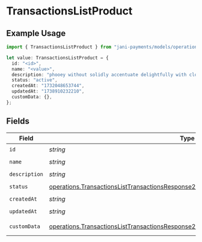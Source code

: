 # TransactionsListProduct

## Example Usage

```typescript
import { TransactionsListProduct } from "jani-payments/models/operations";

let value: TransactionsListProduct = {
  id: "<id>",
  name: "<value>",
  description: "phooey without solidly accentuate delightfully with close",
  status: "active",
  createdAt: "1732048653744",
  updatedAt: "1738910232210",
  customData: {},
};
```

## Fields

| Field                                                                                                                                                                                              | Type                                                                                                                                                                                               | Required                                                                                                                                                                                           | Description                                                                                                                                                                                        |
| -------------------------------------------------------------------------------------------------------------------------------------------------------------------------------------------------- | -------------------------------------------------------------------------------------------------------------------------------------------------------------------------------------------------- | -------------------------------------------------------------------------------------------------------------------------------------------------------------------------------------------------- | -------------------------------------------------------------------------------------------------------------------------------------------------------------------------------------------------- |
| `id`                                                                                                                                                                                               | *string*                                                                                                                                                                                           | :heavy_check_mark:                                                                                                                                                                                 | N/A                                                                                                                                                                                                |
| `name`                                                                                                                                                                                             | *string*                                                                                                                                                                                           | :heavy_check_mark:                                                                                                                                                                                 | N/A                                                                                                                                                                                                |
| `description`                                                                                                                                                                                      | *string*                                                                                                                                                                                           | :heavy_check_mark:                                                                                                                                                                                 | N/A                                                                                                                                                                                                |
| `status`                                                                                                                                                                                           | [operations.TransactionsListTransactionsResponse200ApplicationJSONResponseBodyDataStatus](../../models/operations/transactionslisttransactionsresponse200applicationjsonresponsebodydatastatus.md) | :heavy_check_mark:                                                                                                                                                                                 | N/A                                                                                                                                                                                                |
| `createdAt`                                                                                                                                                                                        | *string*                                                                                                                                                                                           | :heavy_check_mark:                                                                                                                                                                                 | N/A                                                                                                                                                                                                |
| `updatedAt`                                                                                                                                                                                        | *string*                                                                                                                                                                                           | :heavy_check_mark:                                                                                                                                                                                 | N/A                                                                                                                                                                                                |
| `customData`                                                                                                                                                                                       | [operations.TransactionsListTransactionsResponse200ApplicationJSONCustomData](../../models/operations/transactionslisttransactionsresponse200applicationjsoncustomdata.md)                         | :heavy_check_mark:                                                                                                                                                                                 | Any valid JSON value                                                                                                                                                                               |